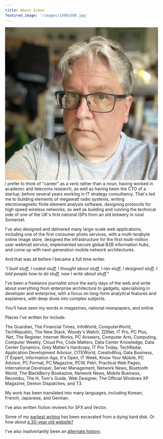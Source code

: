 ```yaml
---
title: About Simon
featured_image: '/images/1500x500.jpg'
---
```

![Simon Bisson headshot](/images/headshot2023.png)
I prefer to think of "career" as a verb rather than a noun, having worked in academic and telecoms research, as well as having been the CTO of a startup, before several years working in IT strategy consultancy. That's led me to building elements of megawatt radio systems, writing electromagnetic finite element analysis software, designing protocols for high speed wireless networks, as well as building and running the technical side of one of the UK's first national ISPs from an old brewery in rural Somerset.

I've also designed and delivered many large-scale web applications, including one of the first consumer photo services, with a multi-terabyte online image store, designed the infrastructure for the first multi-million user webmail service, implemented secure global B2B information hubs, and come up with next-generation mobile network architectures.

And that was all before I became a full time writer.

*"I built stuff, I coded stuff, I thought about stuff, I ran stuff, I designed stuff, I told people how to do stuff, now I write about stuff."*

I've been a freelance journalist since the early days of the web and write about everything from enterprise architecture to gadgets, specialising in developer and enterprise, with a focus on long-form analytical features and explainers, with deep dives into complex subjects. 

You'll have seen my words in magazines, national newspapers, and online. 

Places I've written for include: 

The Guardian, The Financial Times, InfoWorld, ComputerWorld, TechRepublic, The New Stack, Woody's Watch, ZDNet, IT Pro, PC Plus, .Net, The Register, Internet Works, PC Answers, Computer Arts, Computing, Computer Weekly, Cloud Pro, Code Matters, Data Center Knowledge, Data Center Dynamics, Grey Matter's Hardcopy, IT Pro Today, TechRadar, Application Development Advisor, CITEWorld, CreativBloq, Data Business, IT Expert, Information Age, It's Open, IT Week, Know Your Mobile, PC Advisor, PC Format, PC Magazine, PCW, Petri, Practical Web Pages, International Developer, Server Management, Network News, Bluetooth World, The BlackBerry Bookazine, Network News, Mobile Business, Recombu, The H, Tom's Guide, Web Designer, The Official Windows XP Magazine, Demon Dispatches, and T3.

My work has been translated into many languages, including Korean, French, Japanese, and German.

I've also written fiction reviews for SFX and Vector.

Some of my [earliest writing](https://sbisson.tumblr.com/) has been excavated from a dying hard disk. Or how about [a 30-year old website?](https://sbisson1995.azurewebsites.net/)

I've also inadvertantly been an [alternate history](https://www.zdnet.com/article/a-glimpse-into-alternate-tech-history-with-the-apple-newton/).